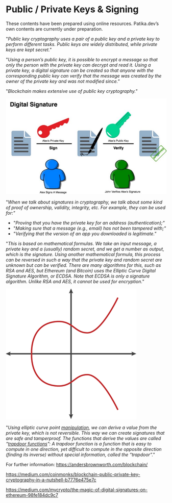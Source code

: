 # Public / Private Keys & Signing

These contents have been prepared using online resources. Patika.dev’s own contents are currently under preparation.

"_Public key cryptography uses a pair of a public key and a private key to perform different tasks. Public keys are widely distributed, while private keys are kept secret."_

"_Using a person’s public key, it is possible to encrypt a message so that only the person with the private key can decrypt and read it. Using a private key, a digital signature can be created so that anyone with the corresponding public key can verify that the message was created by the owner of the private key and was not modified since."_

"_Blockchain makes extensive use of public key cryptography."_

![images](https://raw.githubusercontent.com/Kodluyoruz/taskforce/main/Web3/publicPrivateKeysSigning/figures/Blockchain.jpeg)

"_When we talk about signatures in cryptography, we talk about some kind of proof of ownership, validity, integrity, etc. For example, they can be used for:"_

 - "_Proving that you have the private key for an address (authentication);"_
 - "_Making sure that a message (e.g., email) has not been tampered with;"_
 - "_Verifying that the version of an app you downloaded is legitimate."_

"_This is based on mathematical formulas. We take an input message, a private key and a (usually) random secret, and we get a number as output, which is the signature. Using another mathematical formula, this process can be reversed in such a way that the private key and random secret are unknown but can be verified. There are many algorithms for this, such as RSA and AES, but Ethereum (and Bitcoin) uses the Elliptic Curve Digital Signature Algorithm, or ECDSA. Note that ECDSA is only a signature algorithm. Unlike RSA and AES, it cannot be used for encryption."_

![images](https://raw.githubusercontent.com/Kodluyoruz/taskforce/main/Web3/publicPrivateKeysSigning/figures/images.png)


"_Using elliptic curve point [manipulation](https://en.wikipedia.org/wiki/Elliptic_curve_point_multiplication), we can derive a value from the private key, which is not reversible. This way we can create signatures that are safe and tamperproof. The functions that derive the values are called “[trapdoor functions](https://en.wikipedia.org/wiki/Trapdoor_function)”:
A trapdoor function is a function that is easy to compute in one direction, yet difficult to compute in the opposite direction (finding its inverse) without special information, called the “trapdoor”."_

For further information: https://andersbrownworth.com/blockchain/

https://medium.com/coinmonks/blockchain-public-private-key-cryptography-in-a-nutshell-b7776e475e7c

https://medium.com/mycrypto/the-magic-of-digital-signatures-on-ethereum-98fe184dc9c7
